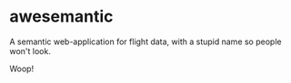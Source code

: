 awesemantic
===========

A semantic web-application for flight data, with a stupid name so people won't look.

Woop!